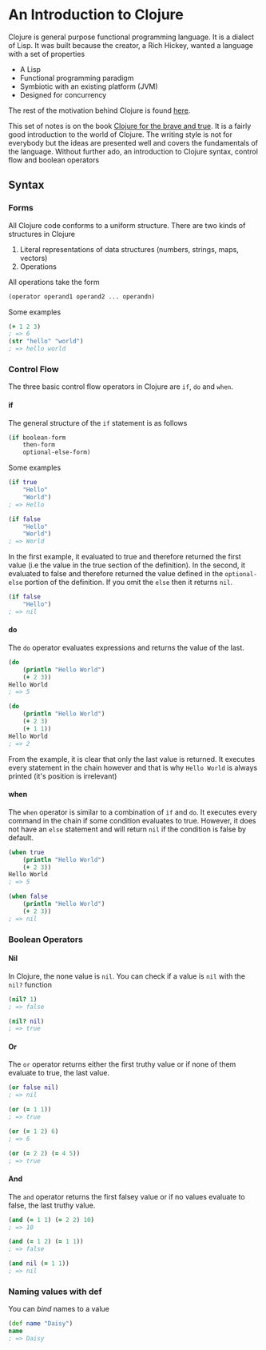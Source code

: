 # An Introduction to Clojure

Clojure is general purpose functional programming language. It is a dialect of Lisp. It was built because the creator, a Rich Hickey, wanted a language with a set of properties

* A Lisp
* Functional programming paradigm
* Symbiotic with an existing platform (JVM)
* Designed for concurrency

The rest of the motivation behind Clojure is found [here](https://clojure.org/about/rationale).

This set of notes is on the book [Clojure for the brave and true](https://www.braveclojure.com/clojure-for-the-brave-and-true/). It is a fairly good introduction to the world of Clojure. The writing style is not for everybody but the ideas are presented well and covers the fundamentals of the language. Without further ado, an introduction to Clojure syntax, control flow and boolean operators

## Syntax

### Forms

All Clojure code conforms to a uniform structure. There are two kinds of structures in Clojure

1. Literal representations of data structures (numbers, strings, maps, vectors)
2. Operations

All operations take the form

```clojure
(operator operand1 operand2 ... operandn)
```

Some examples

```clojure
(+ 1 2 3)
; => 6
(str "hello" "world")
; => hello world
```

### Control Flow

The three basic control flow operators in Clojure are `if`, `do` and `when`.

#### if

The general structure of the `if` statement is as follows


```clojure
(if boolean-form
    then-form
    optional-else-form)
```

Some examples

```clojure
(if true
    "Hello"
    "World")
; => Hello

(if false
    "Hello"
    "World")
; => World
```
In the first example, it evaluated to true and therefore returned the first value (i.e the value in the true section of the definition). In the second, it evaluated to false and therefore returned the value defined in the `optional-else` portion of the definition. If you omit the `else` then it returns `nil`.

```clojure
(if false
    "Hello")
; => nil
```

#### do

The `do` operator evaluates expressions and returns the value of the last.

```clojure
(do
    (println "Hello World")
    (+ 2 3))
Hello World
; => 5

(do
    (println "Hello World")
    (+ 2 3)
    (+ 1 1))
Hello World
; => 2
```

From the example, it is clear that only the last value is returned. It executes every statement in the chain however and that is why `Hello World` is always printed (it's position is irrelevant)

#### when

The `when` operator is similar to a combination of `if` and `do`. It executes every command in the chain if some condition evaluates to true. However, it does not have an `else` statement and will return `nil` if the condition is false by default.

```clojure
(when true
    (println "Hello World")
    (+ 2 3))
Hello World
; => 5

(when false
    (println "Hello World")
    (+ 2 3))
; => nil
```

### Boolean Operators

#### Nil

In Clojure, the none value is `nil`. You can check if a value is `nil` with the `nil?` function

```clojure
(nil? 1)
; => false

(nil? nil)
; => true
```

#### Or

The `or` operator returns either the first truthy value or if none of them evaluate to true, the last value.

```clojure
(or false nil)
; => nil

(or (= 1 1))
; => true

(or (= 1 2) 6)
; => 6

(or (= 2 2) (= 4 5))
; => true
```

#### And

The `and` operator returns the first falsey value or if no values evaluate to false, the last truthy value.

```clojure
(and (= 1 1) (= 2 2) 10)
; => 10

(and (= 1 2) (= 1 1))
; => false

(and nil (= 1 1))
; => nil
```

### Naming values with def

You can *bind* names to a value 

```clojure
(def name "Daisy")
name
; => Daisy
```